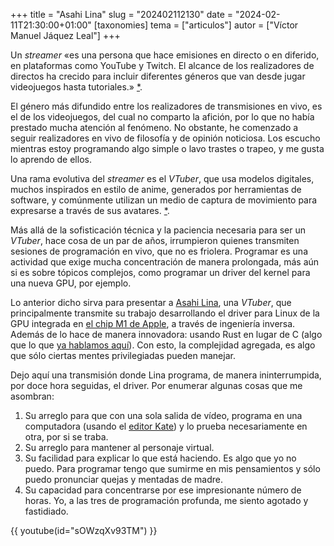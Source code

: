 +++
title = "Asahi Lina"
slug = "202402112130"
date = "2024-02-11T21:30:00+01:00"
[taxonomies]
tema = ["articulos"]
autor = ["Víctor Manuel Jáquez Leal"]
+++

Un *streamer* «es una persona que hace emisiones en directo o en diferido, en
plataformas como YouTube y Twitch. El alcance de los realizadores de directos ha
crecido para incluir diferentes géneros que van desde jugar videojuegos hasta
tutoriales.» [\*](https://es.wikipedia.org/wiki/Streamer).

El género más difundido entre los realizadores de transmisiones en vivo, es el
de los videojuegos, del cual no comparto la afición, por lo que no había
prestado mucha atención al fenómeno. No obstante, he comenzado a seguir
realizadores en vivo de filosofía y de opinión noticiosa. Los escucho mientras
estoy programando algo simple o lavo trastes o trapeo, y me gusta lo aprendo de
ellos.

Una rama evolutiva del *streamer* es el *VTuber*, que usa modelos digitales,
muchos inspirados en estilo de anime, generados por herramientas de software, y
comúnmente utilizan un medio de captura de movimiento para expresarse a través
de sus avatares. [\*](https://es.wikipedia.org/wiki/VTuber).

Más allá de la sofisticación técnica y la paciencia necesaria para ser un
*VTuber*, hace cosa de un par de años, irrumpieron quienes transmiten sesiones
de programación en vivo, que no es friolera. Programar es una actividad que
exige mucha concentración de manera prolongada, más aún si es sobre tópicos
complejos, como programar un driver del kernel para una nueva GPU, por ejemplo.

Lo anterior dicho sirva para presentar a [Asahi Lina](https://asahilina.net/),
una *VTuber*, que principalmente transmite su trabajo desarrollando el driver
para Linux de la GPU integrada en [el chip M1 de
Apple](https://es.wikipedia.org/wiki/Apple_M1), a través de ingeniería inversa.
Además de lo hace de manera innovadora: usando Rust en lugar de C (algo que lo
que [ya hablamos aquí](@20211012174423910.md)). Con esto, la complejidad
agregada, es algo que sólo ciertas mentes privilegiadas pueden manejar.

Dejo aquí una transmisión donde Lina programa, de manera ininterrumpida, por
doce hora seguidas, el driver. Por enumerar algunas cosas que me asombran:

1. Su arreglo para que con una sola salida de vídeo, programa en una computadora
   (usando el [editor Kate](https://kate-editor.org/)) y lo prueba
   necesariamente en otra, por si se traba.
2. Su arreglo para mantener al personaje virtual.
3. Su facilidad para explicar lo que está haciendo. Es algo que yo no puedo.
   Para programar tengo que sumirme en mis pensamientos y sólo puedo pronunciar
   quejas y mentadas de madre.
4. Su capacidad para concentrarse por ese impresionante número de horas. Yo, a
   las tres de programación profunda, me siento agotado y fastidiado.

{{ youtube(id="sOWzqXv93TM") }}

